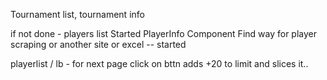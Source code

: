 Tournament list, tournament info

if not done - players list
Started PlayerInfo Component
Find way for player scraping or another site or excel -- started

playerlist / lb - for next page click on bttn adds +20 to limit and slices it..